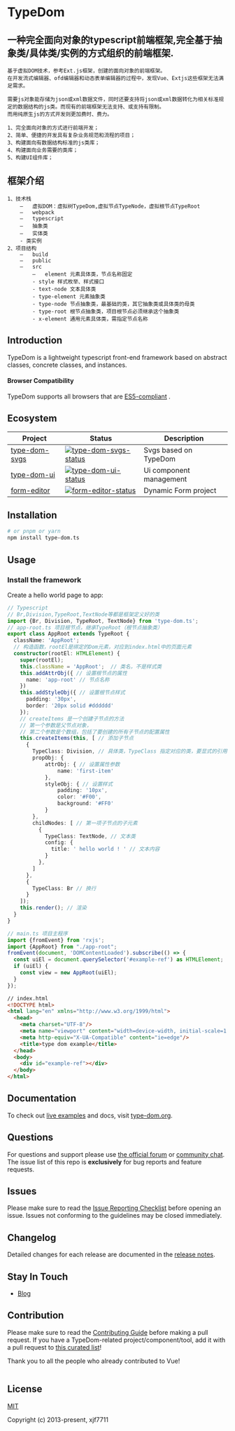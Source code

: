 # TypeDom

##  一种完全面向对象的typescript前端框架,完全基于抽象类/具体类/实例的方式组织的前端框架.
    基于虚拟DOM技术，参考Ext.js框架，创建的面向对象的前端框架。
    在开发流式编辑器、ofd编辑器和动态表单编辑器的过程中，发现Vue、Extjs这些框架无法满足需求。
    
    需要js对象能存储为json或xml数据文件，同时还要支持将json或xml数据转化为相关标准规定的数据结构的js类。而现有的前端框架无法支持、或支持有限制。
    而用纯原生js的方式开发则更加费时、费力。

    1、完全面向对象的方式进行前端开发；
    2、简单、便捷的开发具有复杂业务规范和流程的项目；
    3、构建面向有数据结构标准的js类库；
    4、构建面向业务需要的类库；
    5、构建UI组件库；

## 框架介绍

    1、技术栈
        –	虚拟DOM：虚拟树TypeDom,虚拟节点TypeNode，虚拟根节点TypeRoot
        –	webpack
        –	typescript
        –	抽象类
        –	实体类
        - 类实例
    2、项目结构
        –	build
        –	public
        –	src
            –	element 元素具体类，节点名称固定
            - style 样式枚举、样式接口
            - text-node 文本具体类
            - type-element 元素抽象类
            - type-node 节点抽象类，最基础的类，其它抽象类或具体类的母类
            - type-root 根节点抽象类，项目根节点必须继承这个抽象类
            - x-element 通用元素具体类，需指定节点名称


## Introduction

TypeDom is a lightweight typescript front-end framework based on abstract classes, concrete classes, and instances.

#### Browser Compatibility

TypeDom supports all browsers that are [ES5-compliant](https://kangax.github.io/compat-table/es5/) .

## Ecosystem

| Project         | Status                                           | Description             |
|-----------------|--------------------------------------------------|-------------------------|
| [type-dom-svgs] | [![type-dom-svgs-status]][type-dom-svgs-package] | Svgs based on TypeDom   |
| [type-dom-ui]   | [![type-dom-ui-status]][type-dom-ui-package]     | Ui component management |
| [form-editor]   | [![form-editor-status]][form-editor-package]     | Dynamic Form project    |

[type-dom-svgs]: https://github.com/xjf7711/type-dom-svgs
[type-dom-ui]: https://github.com/xjf7711/type-dom-ui
[form-editor]: https://github.com/xjf7711/form-editor
[type-dom-svgs-status]: https://img.shields.io/npm/v/vue-router.svg
[type-dom-ui-status]: https://img.shields.io/npm/v/vuex.svg
[form-editor-status]: https://img.shields.io/npm/v/@vue/cli.svg
[type-dom-svgs-package]: https://npmjs.com/package/type-dom-svgs
[type-dom-ui-package]: https://npmjs.com/package/type-dom-ui
[form-editor-package]: https://npmjs.com/package/form-editor


## Installation

```bash
# or pnpm or yarn
npm install type-dom.ts
```

## Usage

### Install the framework

Create a hello world page to app:

```ts
// Typescript
// Br,Division,TypeRoot,TextNode等都是框架定义好的类
import {Br, Division, TypeRoot, TextNode} from 'type-dom.ts';
// app-root.ts 项目根节点，继承TypeRoot（根节点抽象类）
export class AppRoot extends TypeRoot {
  className: 'AppRoot';
  // 构造函数，rootEl是绑定的Dom元素，对应到index.html中的页面元素
  constructor(rootEl: HTMLElement) { 
    super(rootEl);
    this.className = 'AppRoot';  // 类名，不是样式类
    this.addAttrObj({ // 设置根节点的属性
      name: 'app-root' // 节点名称
    })
    this.addStyleObj({ // 设置根节点样式
      padding: '30px',
      border: '20px solid #dddddd'
    });
    // createItems 是一个创建子节点的方法
    // 第一个参数是父节点对象，
    // 第二个参数是个数组，包括了要创建的所有子节点的配置属性
    this.createItems(this, [ // 添加子节点
      {
        TypeClass: Division, // 具体类，TypeClass 指定对应的类，要显式的引用，即import进来。
        propObj: {
            attrObj: { // 设置属性参数
                name: 'first-item'
            },
            styleObj: { // 设置样式
                padding: '10px',
                color: '#F00',
                background: '#FF0'
            }
        },
        childNodes: [ // 第一项子节点的子元素
          {
            TypeClass: TextNode, // 文本类
            config: {
              title: ' hello world ! ' // 文本内容
            }
          },
        ]
      },
      {
        TypeClass: Br // 换行
      }
    ]);
    this.render(); // 渲染
  }
}

// main.ts 项目主程序
import {fromEvent} from 'rxjs';
import {AppRoot} from "./app-root";
fromEvent(document, 'DOMContentLoaded').subscribe(() => {
  const uiEl = document.querySelector('#example-ref') as HTMLElement;
  if (uiEl) {
    const view = new AppRoot(uiEl);
  }
});
```
```html
// index.html
<!DOCTYPE html>
<html lang="en" xmlns="http://www.w3.org/1999/html">
  <head>
    <meta charset="UTF-8"/>
    <meta name="viewport" content="width=device-width, initial-scale=1.0"/>
    <meta http-equiv="X-UA-Compatible" content="ie=edge"/>
    <title>type dom example</title>
  </head>
  <body>
    <div id="example-ref"></div>
  </body> 
</html>
```


## Documentation

To check out [live examples](https://type-dom.org/examples/) and docs, visit [type-dom.org](https://type-dom.org).

## Questions

For questions and support please use [the official forum](https://forum.***.org) or [community chat](https://chat.***.org/). The issue list of this repo is **exclusively** for bug reports and feature requests.

## Issues

Please make sure to read the [Issue Reporting Checklist](https://github.com/xjf7711/type-dom/blob/dev/.github/CONTRIBUTING.md#issue-reporting-guidelines) before opening an issue. Issues not conforming to the guidelines may be closed immediately.

## Changelog

Detailed changes for each release are documented in the [release notes](https://github.com/xjf7711/type-dom/releases).

## Stay In Touch

- [Blog](https://www.cnblogs.com/Xu7711/comments)

## Contribution

Please make sure to read the [Contributing Guide](https://github.com/xjf7711/type-dom/blob/dev/.github/CONTRIBUTING.md) before making a pull request. If you have a TypeDom-related project/component/tool, add it with a pull request to [this curated list](https://github.com/xfj7711/awesome-type-dom)!

Thank you to all the people who already contributed to Vue!

<a href="https://github.com/vuejs/vue/graphs/contributors"><img src="" /></a>

## License

[MIT](https://opensource.org/licenses/MIT)

Copyright (c) 2013-present, xjf7711
